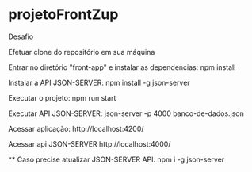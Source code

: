 # projetoFrontZup
Desafio

Efetuar clone do repositório em sua máquina

Entrar no diretório "front-app" e instalar as dependencias:
npm install

Instalar a API JSON-SERVER:
npm install -g json-server

Executar o projeto:
npm run start

Executar API JSON-SERVER:
json-server -p 4000 banco-de-dados.json


Acessar aplicação:
http://localhost:4200/

Acessar api JSON-SERVER
http://localhost:4000/

** Caso precise atualizar JSON-SERVER API:
npm i -g json-server
